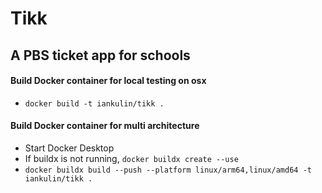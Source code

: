 # Tikk
## A PBS ticket app for schools

#### Build Docker container for local testing on osx
- `docker build -t iankulin/tikk .`

#### Build Docker container for multi architecture
- Start Docker Desktop
- If buildx is not running, `docker buildx create --use`
- `docker buildx build --push --platform linux/arm64,linux/amd64 -t iankulin/tikk .`
